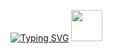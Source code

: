 <a href="https://git.io/typing-svg"><img src="https://readme-typing-svg.herokuapp.com?font=Platypi&pause=100&center=true&random=false&width=435&lines=Hi%2C+I+am+Akshay+Kolhe;a+MERN+Stack+Developer;Ready+to+enhance+User+Experience;Build+Responsive+Frontends;%26+Robust+Backends" alt="Typing SVG" /></a>
<img src="https://github.com/TheDudeThatCode/TheDudeThatCode/blob/master/Assets/Hi.gif" height="50px"/>
